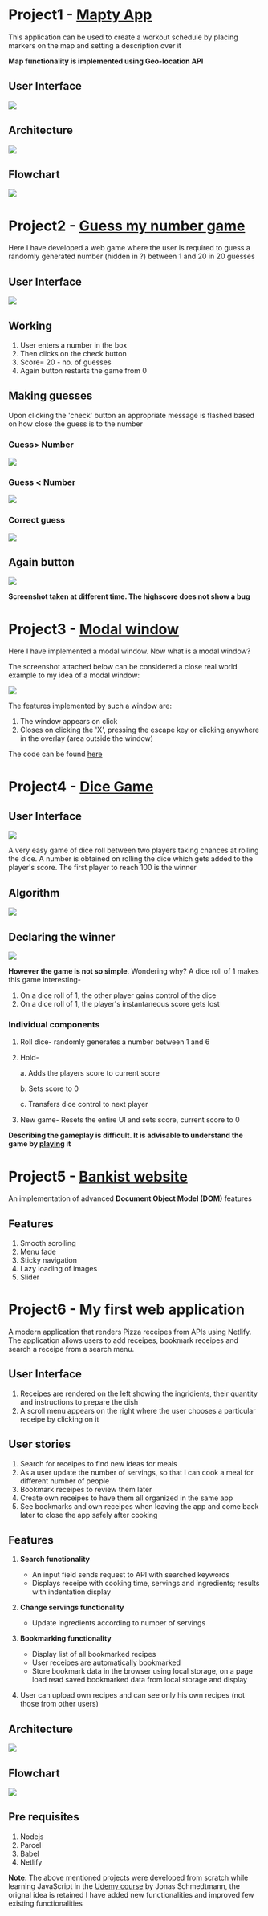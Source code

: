 # Project1 - [Mapty App](/Mapty/)

This application can be used to create a workout schedule by placing markers on the map and setting a description over it

**Map functionality is implemented using Geo-location API**

## User Interface
![](/Mapty/UI.png)

## Architecture
![](/Mapty/Mapty-architecture-final.png)

## Flowchart
![](/Mapty/Mapty-flowchart.png)

# Project2 - [Guess my number game](/NumberGame/)

Here I have developed a web game where the user is required to guess a randomly generated number (hidden in ?) between 1 and 20 in 20 guesses

## User Interface
![](NumberGame/UI.png)

## Working
1. User enters a number in the box
2. Then clicks on the check button
3. Score= 20 - no. of guesses 
4. Again button restarts the game from 0

## Making guesses
Upon clicking the 'check' button an appropriate message is flashed based on how close the guess is to the number

### Guess> Number
![](NumberGame/High.png)

### Guess < Number
![](NumberGame/Low.png)

### Correct guess
![](NumberGame/Guess.png)

## Again button
![](NumberGame/Again.png)

**Screenshot taken at different time. The highscore does not show a bug**

# Project3 - [Modal window](https://singhdivyank.github.io/modal_window/)

Here I have implemented a modal window. Now what is a modal window?

The screenshot attached below can be considered a close real world example to my idea of a modal window:

![](ModalWin/Modal_ss.png)

The features implemented by such a window are:

1. The window appears on click
2. Closes on clicking the 'X', pressing the escape key or clicking anywhere in the overlay (area outside the window)

The code can be found [here](https://github.com/singhdivyank/modal_window)

# Project4 - [Dice Game](https://github.com/singhdivyank/dice-game)

## User Interface
![](/DiceGame/UI.png)

A very easy game of dice roll between two players taking chances at rolling the dice. A number is obtained on rolling the dice which gets added to the player's score. The first player to reach 100 is the winner

## Algorithm
![](/DiceGame/pig-game-flowchart.png)

## Declaring the winner
![](/DiceGame/Winner.png)

**However the game is not so simple**. Wondering why? A dice roll of 1 makes this game interesting-
1. On a dice roll of 1, the other player gains control of the dice
2. On a dice roll of 1, the player's instantaneous score gets lost

### Individual components
1. Roll dice- randomly generates a number between 1 and 6
2. Hold- 
    
    a. Adds the players score to current score
    
    b. Sets score to 0
    
    c. Transfers dice control to next player
3. New game- Resets the entire UI and sets score, current score to 0

**Describing the gameplay is difficult. It is advisable to understand the game by [playing](https://singhdivyank.github.io/dice-game/) it**

# Project5 - [Bankist website](https://github.com/singhdivyank/bankist)

An implementation of advanced **Document Object Model (DOM)** features

## Features
1. Smooth scrolling
2. Menu fade
3. Sticky navigation
4. Lazy loading of images
5. Slider

# Project6 - **My first web application**

A modern application that renders Pizza receipes from APIs using Netlify. The application allows users to add receipes, bookmark receipes and search a receipe from a search menu.

## User Interface

1. Receipes are rendered on the left showing the ingridients, their quantity and instructions to prepare the dish
2. A scroll menu appears on the right where the user chooses a particular receipe by clicking on it

## User stories

1. Search for receipes to find new ideas for meals
2. As a user update the number of servings, so that I can cook a meal for different number of people
3. Bookmark receipes to review them later
4. Create own receipes to have them all organized in the same app
5. See bookmarks and own receipes when leaving the app and come back later to close the app safely after cooking

## Features
1. **Search functionality** 
    * An input field sends request to API with searched keywords 
    * Displays receipe with cooking time, servings and ingredients; results with indentation display

2. **Change servings functionality** 
    * Update ingredients according to number of servings

3. **Bookmarking functionality** 
    * Display list of all bookmarked recipes
    * User receipes are automatically bookmarked
    * Store bookmark data in the browser using local storage, on a page load read saved bookmarked data from local storage and display

4. User can upload own recipes and can see only his own recipes (not those from other users)

## Architecture

![](/WebApp/forkify-architecture-recipe-loading.png)

## Flowchart

![](/WebApp/forkify-flowchart-part-3.png)

## Pre requisites

1. Nodejs
2. Parcel
3. Babel
4. Netlify


**Note**: The above mentioned projects were developed from scratch while learning JavaScript in the [Udemy course](https://www.udemy.com/course/the-complete-javascript-course/) by Jonas Schmedtmann, the orignal idea is retained I have added new functionalities and improved few existing functionalities
